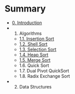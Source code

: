 # Summary

* [0. Introduction](0_introduction.md)
* 1. Algorithms
   * [1.1. Insertion Sort](11_insertion_sort.md)
   * [1.2. Shell Sort](12_shell_sort.md)
   * [1.3. Selection Sort](13_selection_sort.md)
   * [1.4. Heap Sort](14_heap_sort.md)
   * [1.5. Merge Sort](15_merge_sort.md)
   * 1.6. Quick Sort
   * 1.7. Dual Pivot QuickSort
   * 1.8. Radix Exchange Sort
* 2. Data Structures


